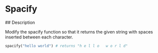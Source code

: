 # Spacify

## Description

Modify the spacify function so that it returns the given string with spaces inserted between each character.

```python
spacify("hello world") # returns "h e l l o   w o r l d"
```
